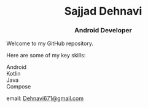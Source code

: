 <div align="center">
  <h1>Sajjad Dehnavi</h1>
  <h3>Android Developer</h3>
</div>

Welcome to my GitHub repository.
<br/>

Here are some of my key skills:<br/>

Android<br/>
Kotlin<br/>
Java<br/>
Compose<br/>

email: Dehnavi671@gmail.com 


